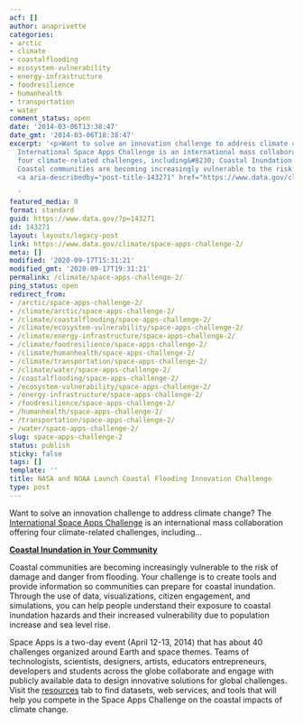 ```yaml
---
acf: []
author: anaprivette
categories:
- arctic
- climate
- coastalflooding
- ecosystem-vulnerability
- energy-infrastructure
- foodresilience
- humanhealth
- transportation
- water
comment_status: open
date: '2014-03-06T13:38:47'
date_gmt: '2014-03-06T18:38:47'
excerpt: '<p>Want to solve an innovation challenge to address climate change? The
  International Space Apps Challenge is an international mass collaboration offering
  four climate-related challenges, including&#8230; Coastal Inundation in Your Community
  Coastal communities are becoming increasingly vulnerable to the risk of &hellip;
  <a aria-describedby="post-title-143271" href="https://www.data.gov/climate/space-apps-challenge-2/">Continued</a></p>

  '
featured_media: 0
format: standard
guid: https://www.data.gov/?p=143271
id: 143271
layout: layouts/legacy-post
link: https://www.data.gov/climate/space-apps-challenge-2/
meta: []
modified: '2020-09-17T15:31:21'
modified_gmt: '2020-09-17T19:31:21'
permalink: /climate/space-apps-challenge-2/
ping_status: open
redirect_from:
- /arctic/space-apps-challenge-2/
- /climate/arctic/space-apps-challenge-2/
- /climate/coastalflooding/space-apps-challenge-2/
- /climate/ecosystem-vulnerability/space-apps-challenge-2/
- /climate/energy-infrastructure/space-apps-challenge-2/
- /climate/foodresilience/space-apps-challenge-2/
- /climate/humanhealth/space-apps-challenge-2/
- /climate/transportation/space-apps-challenge-2/
- /climate/water/space-apps-challenge-2/
- /coastalflooding/space-apps-challenge-2/
- /ecosystem-vulnerability/space-apps-challenge-2/
- /energy-infrastructure/space-apps-challenge-2/
- /foodresilience/space-apps-challenge-2/
- /humanhealth/space-apps-challenge-2/
- /transportation/space-apps-challenge-2/
- /water/space-apps-challenge-2/
slug: space-apps-challenge-2
status: publish
sticky: false
tags: []
template: ''
title: NASA and NOAA Launch Coastal Flooding Innovation Challenge
type: post
---
```

Want to solve an innovation challenge to address climate change? The [International Space Apps Challenge](http://2014.spaceappschallenge.org) is an international mass collaboration offering four climate-related challenges, including…


[**Coastal Inundation in Your Community**](http://2014.spaceappschallenge.org/challenge/coastal-inundation/)  

Coastal communities are becoming increasingly vulnerable to the risk of damage and danger from flooding. Your challenge is to create tools and provide information so communities can prepare for coastal inundation. Through the use of data, visualizations, citizen engagement, and simulations, you can help people understand their exposure to coastal inundation hazards and their increased vulnerability due to population increase and sea level rise.


Space Apps is a two-day event (April 12-13, 2014) that has about 40 challenges organized around Earth and space themes. Teams of technologists, scientists, designers, artists, educators entrepreneurs, developers and students across the globe collaborate and engage with publicly available data to design innovative solutions for global challenges. Visit the [resources](https://www.data.gov/climate/climate-resources) tab to find datasets, web services, and tools that will help you compete in the Space Apps Challenge on the coastal impacts of climate change.


